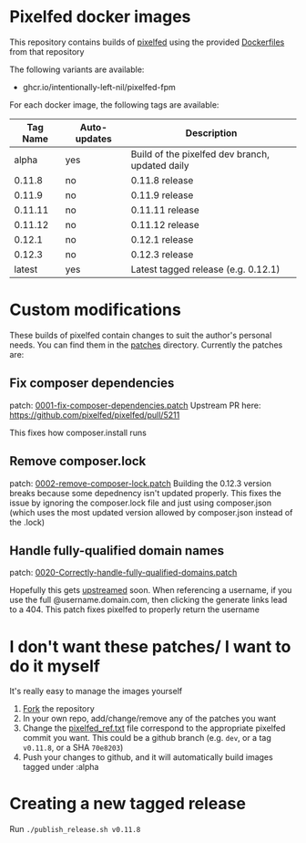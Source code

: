 # Pixelfed docker images

This repository contains builds of [pixelfed](https://github.com/pixelfed/pixelfed) using the provided [Dockerfiles](https://github.com/pixelfed/pixelfed/tree/dev/contrib/docker) from that repository

The following variants are available:

- ghcr.io/intentionally-left-nil/pixelfed-fpm

For each docker image, the following tags are available:

| Tag Name | Auto-updates | Description                                     |
| -------- | ------------ | ----------------------------------------------- |
| alpha    | yes          | Build of the pixelfed dev branch, updated daily |
| 0.11.8   | no           | 0.11.8 release                                  |
| 0.11.9   | no           | 0.11.9 release                                  |
| 0.11.11  | no           | 0.11.11 release                                 |
| 0.11.12  | no           | 0.11.12 release                                 |
| 0.12.1   | no           | 0.12.1 release                                  |
| 0.12.3   | no           | 0.12.3 release                                  |
| latest   | yes          | Latest tagged release (e.g. 0.12.1)             |

# Custom modifications

These builds of pixelfed contain changes to suit the author's personal needs. You can find them in the [patches](./patches/) directory. Currently the patches are:

## Fix composer dependencies
patch: [0001-fix-composer-dependencies.patch](./patches/0001-fix-composer-dependencies.patch)
Upstream PR here: https://github.com/pixelfed/pixelfed/pull/5211

This fixes how composer.install runs

## Remove composer.lock
patch: [0002-remove-composer-lock.patch](./patches/0002-remove-composer-lock.patch)
Building the 0.12.3 version breaks because some depednency isn't updated properly. This fixes the issue
by ignoring the composer.lock file and just using composer.json (which uses the most updated version allowed by composer.json instead of the .lock)

## Handle fully-qualified domain names

patch: [0020-Correctly-handle-fully-qualified-domains.patch](./patches/0020-Correctly-handle-fully-qualified-domains.patch)

Hopefully this gets [upstreamed](https://github.com/pixelfed/pixelfed/pull/4617) soon. When referencing a username, if you use the full @username.domain.com, then clicking the generate links lead to a 404. This patch fixes pixelfed to properly return the username

# I don't want these patches/ I want to do it myself

It's really easy to manage the images yourself

1. [Fork](https://github.com/intentionally-left-nil/pixelfed/fork) the repository
1. In your own repo, add/change/remove any of the patches you want
1. Change the [pixelfed_ref.txt](./pixelfed_ref.txt) file correspond to the appropriate pixelfed commit you want. This could be a github branch (e.g. `dev`, or a tag `v0.11.8`, or a SHA `70e8203`)
1. Push your changes to github, and it will automatically build images tagged under :alpha

# Creating a new tagged release

Run `./publish_release.sh v0.11.8`
